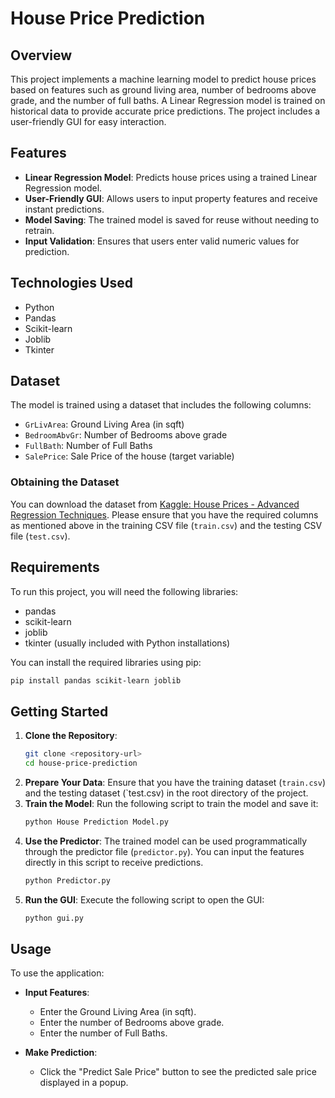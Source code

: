# House Price Prediction

## Overview

This project implements a machine learning model to predict house prices based on features such as ground living area, number of bedrooms above grade, and the number of full baths. A Linear Regression model is trained on historical data to provide accurate price predictions. The project includes a user-friendly GUI for easy interaction.

## Features

- **Linear Regression Model**: Predicts house prices using a trained Linear Regression model.
- **User-Friendly GUI**: Allows users to input property features and receive instant predictions.
- **Model Saving**: The trained model is saved for reuse without needing to retrain.
- **Input Validation**: Ensures that users enter valid numeric values for prediction.

## Technologies Used

- Python
- Pandas
- Scikit-learn
- Joblib
- Tkinter

## Dataset

The model is trained using a dataset that includes the following columns:
- `GrLivArea`: Ground Living Area (in sqft)
- `BedroomAbvGr`: Number of Bedrooms above grade
- `FullBath`: Number of Full Baths
- `SalePrice`: Sale Price of the house (target variable)

### Obtaining the Dataset
You can download the dataset from [Kaggle: House Prices - Advanced Regression Techniques](https://www.kaggle.com/c/house-prices-advanced-regression-techniques/data). Please ensure that you have the required columns as mentioned above in the training CSV file (`train.csv`) and the testing CSV file (`test.csv`).

## Requirements

To run this project, you will need the following libraries:

- pandas
- scikit-learn
- joblib
- tkinter (usually included with Python installations)

You can install the required libraries using pip:

```bash
pip install pandas scikit-learn joblib
```
## Getting Started

1. **Clone the Repository**:
   ```bash
   git clone <repository-url>
   cd house-price-prediction
   ```
2. **Prepare Your Data**:
    Ensure that you have the training dataset (`train.csv`) and the testing dataset (`test.csv) in the root directory of the project.
3. **Train the Model**: Run the following script to train the model and save it:
   ```bash
   python House Prediction Model.py
   ```
4. **Use the Predictor**: The trained model can be used programmatically through the predictor file (`predictor.py`). You can input the features directly in this script to receive predictions.
   ```bash
   python Predictor.py
   ```
5. **Run the GUI**: Execute the following script to open the GUI:
   ```bash
   python gui.py
   ```
## Usage

To use the application:

- **Input Features**: 
  - Enter the Ground Living Area (in sqft).
  - Enter the number of Bedrooms above grade.
  - Enter the number of Full Baths.

- **Make Prediction**: 
  - Click the "Predict Sale Price" button to see the predicted sale price displayed in a popup.
